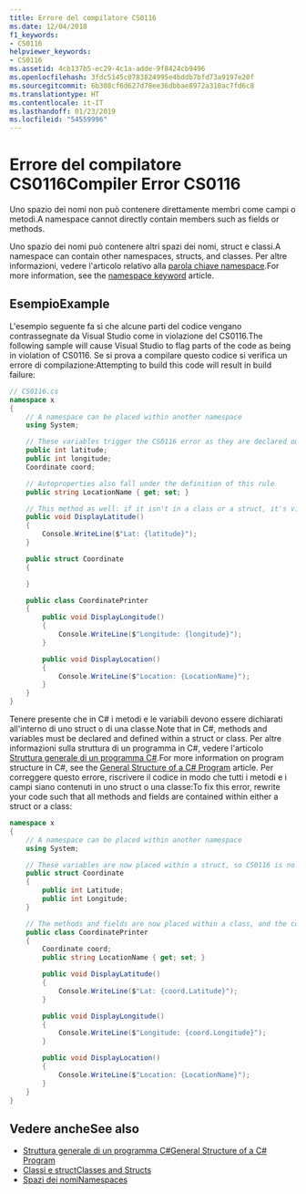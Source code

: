 ```yaml
---
title: Errore del compilatore CS0116
ms.date: 12/04/2018
f1_keywords:
- CS0116
helpviewer_keywords:
- CS0116
ms.assetid: 4cb137b5-ec29-4c1a-adde-9f8424cb9496
ms.openlocfilehash: 3fdc5145c0783824995e4bddb7bfd73a9197e20f
ms.sourcegitcommit: 6b308cf6d627d78ee36dbbae8972a310ac7fd6c8
ms.translationtype: HT
ms.contentlocale: it-IT
ms.lasthandoff: 01/23/2019
ms.locfileid: "54559996"
---
```

# <a name="compiler-error-cs0116"></a><span data-ttu-id="7e0c5-102">Errore del compilatore CS0116</span><span class="sxs-lookup"><span data-stu-id="7e0c5-102">Compiler Error CS0116</span></span>

<span data-ttu-id="7e0c5-103">Uno spazio dei nomi non può contenere direttamente membri come campi o metodi.</span><span class="sxs-lookup"><span data-stu-id="7e0c5-103">A namespace cannot directly contain members such as fields or methods.</span></span> 

<span data-ttu-id="7e0c5-104">Uno spazio dei nomi può contenere altri spazi dei nomi, struct e classi.</span><span class="sxs-lookup"><span data-stu-id="7e0c5-104">A namespace can contain other namespaces, structs, and classes.</span></span> <span data-ttu-id="7e0c5-105">Per altre informazioni, vedere l'articolo relativo alla [parola chiave namespace](../keywords/namespace.md).</span><span class="sxs-lookup"><span data-stu-id="7e0c5-105">For more information, see the [namespace keyword](../keywords/namespace.md) article.</span></span>
 
## <a name="example"></a><span data-ttu-id="7e0c5-106">Esempio</span><span class="sxs-lookup"><span data-stu-id="7e0c5-106">Example</span></span>

<span data-ttu-id="7e0c5-107">L'esempio seguente fa sì che alcune parti del codice vengano contrassegnate da Visual Studio come in violazione del CS0116.</span><span class="sxs-lookup"><span data-stu-id="7e0c5-107">The following sample will cause Visual Studio to flag parts of the code as being in violation of CS0116.</span></span> <span data-ttu-id="7e0c5-108">Se si prova a compilare questo codice si verifica un errore di compilazione:</span><span class="sxs-lookup"><span data-stu-id="7e0c5-108">Attempting to build this code will result in build failure:</span></span>  

```csharp
// CS0116.cs
namespace x
{
    // A namespace can be placed within another namespace
    using System;

    // These variables trigger the CS0116 error as they are declared outside of a struct or class
    public int latitude;
    public int longitude;
    Coordinate coord;

    // Autoproperties also fall under the definition of this rule
    public string LocationName { get; set; } 

    // This method as well: if it isn't in a class or a struct, it's violating CS0116
    public void DisplayLatitude()
    {
        Console.WriteLine($"Lat: {latitude}");
    }

    public struct Coordinate 
    {

    }

    public class CoordinatePrinter
    {
        public void DisplayLongitude()
        {
            Console.WriteLine($"Longitude: {longitude}");
        }

        public void DisplayLocation()
        {
            Console.WriteLine($"Location: {LocationName}");
        }
    }
}
```

<span data-ttu-id="7e0c5-109">Tenere presente che in C# i metodi e le variabili devono essere dichiarati all'interno di uno struct o di una classe.</span><span class="sxs-lookup"><span data-stu-id="7e0c5-109">Note that in C#, methods and variables must be declared and defined within a struct or class.</span></span> <span data-ttu-id="7e0c5-110">Per altre informazioni sulla struttura di un programma in C#, vedere l'articolo [Struttura generale di un programma C#](../../../csharp/programming-guide/inside-a-program/general-structure-of-a-csharp-program.md).</span><span class="sxs-lookup"><span data-stu-id="7e0c5-110">For more information on program structure in C#, see the [General Structure of a C# Program](../../../csharp/programming-guide/inside-a-program/general-structure-of-a-csharp-program.md) article.</span></span> <span data-ttu-id="7e0c5-111">Per correggere questo errore, riscrivere il codice in modo che tutti i metodi e i campi siano contenuti in uno struct o una classe:</span><span class="sxs-lookup"><span data-stu-id="7e0c5-111">To fix this error, rewrite your code such that all methods and fields are contained within either a struct or a class:</span></span>

```csharp
namespace x
{
    // A namespace can be placed within another namespace
    using System;     

    // These variables are now placed within a struct, so CS0116 is no longer violated
    public struct Coordinate
    {
        public int Latitude;
        public int Longitude;
    }

    // The methods and fields are now placed within a class, and the compiler is satisfied
    public class CoordinatePrinter
    {
        Coordinate coord;
        public string LocationName { get; set; }

        public void DisplayLatitude()
        {
            Console.WriteLine($"Lat: {coord.Latitude}");
        }

        public void DisplayLongitude()
        {
            Console.WriteLine($"Longitude: {coord.Longitude}");
        }

        public void DisplayLocation()
        {
            Console.WriteLine($"Location: {LocationName}");
        }
    }
}
```

## <a name="see-also"></a><span data-ttu-id="7e0c5-112">Vedere anche</span><span class="sxs-lookup"><span data-stu-id="7e0c5-112">See also</span></span>

- [<span data-ttu-id="7e0c5-113">Struttura generale di un programma C#</span><span class="sxs-lookup"><span data-stu-id="7e0c5-113">General Structure of a C# Program</span></span>](../../../csharp/programming-guide/inside-a-program/general-structure-of-a-csharp-program.md)
- [<span data-ttu-id="7e0c5-114">Classi e struct</span><span class="sxs-lookup"><span data-stu-id="7e0c5-114">Classes and Structs</span></span>](../../../csharp/programming-guide/classes-and-structs/index.md)
- [<span data-ttu-id="7e0c5-115">Spazi dei nomi</span><span class="sxs-lookup"><span data-stu-id="7e0c5-115">Namespaces</span></span>](../../../csharp/programming-guide/namespaces/index.md)
